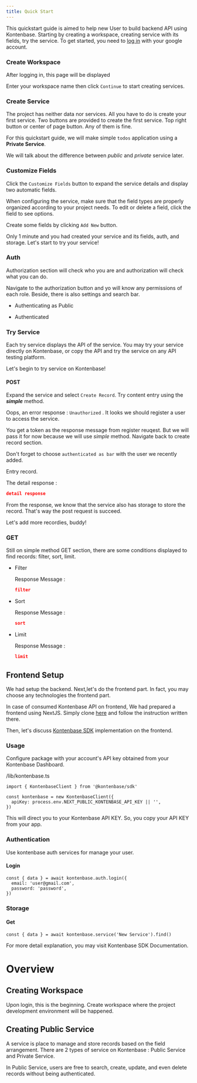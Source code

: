 ```yaml
---
title: Quick Start
---
```


This quickstart guide is aimed to help new User to build backend API using Kontenbase. Starting by creating a workspace, creating service with its fields, try the service. To get started, you need to [log in](app.kontenbase.com) with your google account.

### Create Workspace
After logging in, this page will be displayed 



Enter your workspace name then click `Continue` to start creating services.

### Create Service
The project has neither data nor services. All you have to do is create your first service. Two buttons are provided to create the first service. Top right button or center of page button. Any of them is fine.



For this quickstart guide, we will make simple `todos` application using a **Private Service**.



We will talk about the difference between *public* and *private* service later.

### Customize Fields
Click the `Customize Fields` button to expand the service details and display two automatic fields. 



When configuring the service, make sure that the field types are properly organized according to your project needs. To edit or delete a field, click the field to see options.



Create some fields by clicking `Add New` button.



Only 1 minute and you had created your service and its fields, auth, and storage. Let's start to try your service!

### Auth
Authorization section will check who you are and authorization will check what you can do.



Navigate to the authorization button and yo will know any permissions of each role. Beside, there is also settings and search bar.

- Authenticating as Public
    

- Authenticated
    

### Try Service



Each try service displays the API of the service. You may try your service directly on Kontenbase, or copy the API and try the service on any API testing platform.

Let's begin to try service on Kontenbase!

#### POST
Expand the service and select `Create Record`. Try content entry using the ***simple*** method.



Oops, an error response : `Unauthorized` . It looks we should register a user to access the service.



You get a token as the response message from register reuqest. But we will pass it for now because we will use *simple* method. Navigate back to create record section.

Don't forget to choose `authenticated as bar` with the user we recently added.


Entry record.



The detail response :

````json
detail response
````

From the response, we know that the service also has storage to store the record. That's way the post request is succeed.

Let's add more recordies, buddy!

### GET
Still on simple method GET section, there are some conditions displayed to find records: filter, sort, limit.

  - Filter 
 

    Response Message :

    ````json
    filter
    ````

  - Sort


    Response Message :

    ````json
    sort
    ````

  - Limit

    Response Message :

    ````json
    limit
    ````
## Frontend Setup
We had setup the backend. Next,let's do the frontend part. In fact, you may choose any technologies the frontend part.

In case of consumed Kontenbase API on frontend, We had prepared a frontend using NextJS. Simply clone [here](github.com/kontenbase/kontenbase) and follow the instruction written there.



Then, let's discuss [Kontenbase SDK](https://www.npmjs.com/package/@kontenbase/sdk) implementation on the frontend.

### Usage
Configure package with your account's API key obtained from your Kontenbase Dashboard.

/lib/kontenbase.ts

```
import { KontenbaseClient } from '@kontenbase/sdk'

const kontenbase = new KontenbaseClient({
  apiKey: process.env.NEXT_PUBLIC_KONTENBASE_API_KEY || '',
})

```

This will direct you to your Kontenbase API KEY. So, you copy your API KEY from your app.

### Authentication
Use kontenbase auth services for manage your user.

#### Login
```
const { data } = await kontenbase.auth.login({
  email: 'user@gmail.com',
  password: 'password',
})
```

### Storage
#### Get
```
const { data } = await kontenbase.service('New Service').find()
```

For more detail explanation, you may visit Kontenbase SDK Documentation.

# Overview

## Creating Workspace

Upon login, this is the beginning. Create workspace where the project development environment will be happened.

## Creating Public Service
A service is place to manage and store records based on the field arrangement. There are 2 types of service on Kontenbase : Public Service and Private Service.

In Public Service, users are free to search, create, update, and even delete records without being authenticated.
